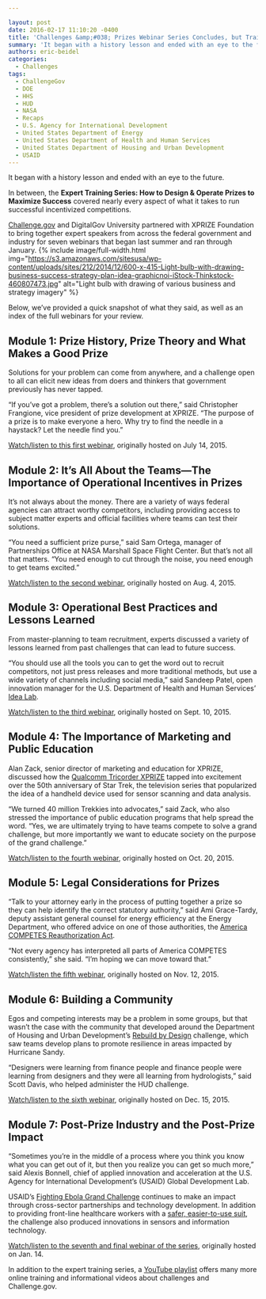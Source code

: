 ```yaml
---

layout: post
date: 2016-02-17 11:10:20 -0400
title: 'Challenges &amp;#038; Prizes Webinar Series Concludes, but Training Still Available'
summary: 'It began with a history lesson and ended with an eye to the future. In between, the Expert Training Series\: How to Design &amp;amp; Operate Prizes to Maximize Success covered nearly every aspect of what it takes to run successful incentivized competitions. Challenge.gov and DigitalGov University partnered with XPRIZE Foundation to bring together expert speakers'
authors: eric-beidel
categories:
  - Challenges
tags:
  - ChallengeGov
  - DOE
  - HHS
  - HUD
  - NASA
  - Recaps
  - U.S. Agency for International Development
  - United States Department of Energy
  - United States Department of Health and Human Services
  - United States Department of Housing and Urban Development
  - USAID
---
```


It began with a history lesson and ended with an eye to the future.

In between, the **Expert Training Series: How to Design & Operate Prizes to Maximize Success** covered nearly every aspect of what it takes to run successful incentivized competitions.

[Challenge.gov](https://www.challenge.gov/list/) and DigitalGov University partnered with XPRIZE Foundation to bring together expert speakers from across the federal government and industry for seven webinars that began last summer and ran through January. 
{% include image/full-width.html img="https://s3.amazonaws.com/sitesusa/wp-content/uploads/sites/212/2014/12/600-x-415-Light-bulb-with-drawing-business-success-strategy-plan-idea-graphicnoi-iStock-Thinkstock-460807473.jpg" alt="Light bulb with drawing of various business and strategy imagery" %} 

Below, we’ve provided a quick snapshot of what they said, as well as an index of the full webinars for your review.

## Module 1: Prize History, Prize Theory and What Makes a Good Prize

Solutions for your problem can come from anywhere, and a challenge open to all can elicit new ideas from doers and thinkers that government previously has never tapped.

“If you’ve got a problem, there’s a solution out there,” said Christopher Frangione, vice president of prize development at XPRIZE. “The purpose of a prize is to make everyone a hero. Why try to find the needle in a haystack? Let the needle find you.”

[Watch/listen to this first webinar](https://www.youtube.com/watch?v=i0_CgUfHL04), originally hosted on July 14, 2015.

## Module 2: It’s All About the Teams—The Importance of Operational Incentives in Prizes

It’s not always about the money. There are a variety of ways federal agencies can attract worthy competitors, including providing access to subject matter experts and official facilities where teams can test their solutions.

“You need a sufficient prize purse,” said Sam Ortega, manager of Partnerships Office at NASA Marshall Space Flight Center. But that’s not all that matters. “You need enough to cut through the noise, you need enough to get teams excited.”

[Watch/listen to the second webinar](https://www.youtube.com/watch?v=w_-UKCfyjUQ), originally hosted on Aug. 4, 2015.

## Module 3: Operational Best Practices and Lessons Learned

From master-planning to team recruitment, experts discussed a variety of lessons learned from past challenges that can lead to future success.

“You should use all the tools you can to get the word out to recruit competitors, not just press releases and more traditional methods, but use a wide variety of channels including social media,” said Sandeep Patel, open innovation manager for the U.S. Department of Health and Human Services’ [Idea Lab](http://www.hhs.gov/idealab/).

[Watch/listen to the third webinar](https://www.youtube.com/watch?v=z6a1V-AXpN8), originally hosted on Sept. 10, 2015.

## Module 4: The Importance of Marketing and Public Education

Alan Zack, senior director of marketing and education for XPRIZE, discussed how the [Qualcomm Tricorder XPRIZE](http://tricorder.xprize.org/) tapped into excitement over the 50th anniversary of Star Trek, the television series that popularized the idea of a handheld device used for sensor scanning and data analysis.

“We turned 40 million Trekkies into advocates,” said Zack, who also stressed the importance of public education programs that help spread the word. “Yes, we are ultimately trying to have teams compete to solve a grand challenge, but more importantly we want to educate society on the purpose of the grand challenge.”

[Watch/listen to the fourth webinar](https://www.youtube.com/watch?v=yEyFIzj_7RM&feature=youtu.be), originally hosted on Oct. 20, 2015.

## Module 5: Legal Considerations for Prizes

“Talk to your attorney early in the process of putting together a prize so they can help identify the correct statutory authority,” said Ami Grace-Tardy, deputy assistant general counsel for energy efficiency at the Energy Department, who offered advice on one of those authorities, the [America COMPETES Reauthorization Act](https://www.congress.gov/bill/114th-congress/house-bill/1806).

“Not every agency has interpreted all parts of America COMPETES consistently,” she said. “I’m hoping we can move toward that.”

[Watch/listen the fifth webinar](https://www.youtube.com/watch?v=pJzjZtjkwnc&list=PLd9b-GuOJ3nFeJeAHAn3Z5opohjxIw8OC), originally hosted on Nov. 12, 2015.

## Module 6: Building a Community

Egos and competing interests may be a problem in some groups, but that wasn’t the case with the community that developed around the Department of Housing and Urban Development’s [Rebuild by Design](http://www.rebuildbydesign.org/) challenge, which saw teams develop plans to promote resilience in areas impacted by Hurricane Sandy.

“Designers were learning from finance people and finance people were learning from designers and they were all learning from hydrologists,” said Scott Davis, who helped administer the HUD challenge.

[Watch/listen to the sixth webinar](https://www.youtube.com/watch?v=9JhOZP61_XI), originally hosted on Dec. 15, 2015.

## Module 7: Post-Prize Industry and the Post-Prize Impact

“Sometimes you’re in the middle of a process where you think you know what you can get out of it, but then you realize you can get so much more,” said Alexis Bonnell, chief of applied innovation and acceleration at the U.S. Agency for International Development’s (USAID) Global Development Lab.

USAID’s [Fighting Ebola Grand Challenge](http://www.ebolagrandchallenge.net/) continues to make an impact through cross-sector partnerships and technology development. In addition to providing front-line healthcare workers with a [safer, easier-to-use suit](https://www.WHATEVER/2015/12/11/all-in-partnering-across-sectors-can-boost-competition-results/), the challenge also produced innovations in sensors and information technology.

[Watch/listen to the seventh and final webinar of the series](https://www.youtube.com/watch?v=QdLSB2rjV9w), originally hosted on Jan. 14.

In addition to the expert training series, a [YouTube playlist](https://www.youtube.com/playlist?list=PLd9b-GuOJ3nFeJeAHAn3Z5opohjxIw8OC) offers many more online training and informational videos about challenges and Challenge.gov.